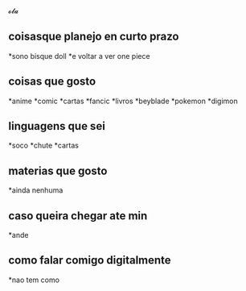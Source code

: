 𝓸𝓵𝓪
## coisasque planejo en curto prazo
  *sono bisque doll
  *e voltar a ver one piece

## coisas que gosto
   *anime
   *comic
   *cartas
   *fancic
   *livros
   *beyblade
   *pokemon
   *digimon
## linguagens que sei
   *soco
   *chute
   *cartas
## materias que gosto 
   *ainda nenhuma
## caso queira chegar ate min
   *ande
## como falar comigo digitalmente
   *nao tem como

